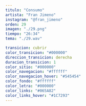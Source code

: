 ```yaml
---
titulo: "Consumo"
artista: "Fran Jimeno"
instagram: "@fran_jimeno"
orden: 29
imagen: "./29.png"
tiempo: "26:34"
tema: "./29.wav"

transicion: cubrir
color_transicion: "#000000"
direccion_transicion: derecha
duracion_transicion: 1
color_sitio: "#000000"
color_navegacion: "#ffffff"
color_navegacion_hover: "#545454"
color_fondo: "#ffffff"
color_letra: "#000000"
color_links: "#065A82"
color_links_hover: "#1C7293"
---
```

